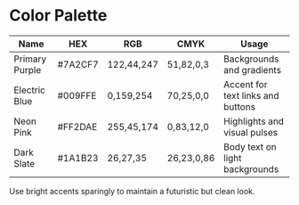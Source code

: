 # Color Palette

| Name | HEX | RGB | CMYK | Usage |
|------|-----|-----|------|-------|
| Primary Purple | #7A2CF7 | 122,44,247 | 51,82,0,3 | Backgrounds and gradients |
| Electric Blue | #009FFE | 0,159,254 | 70,25,0,0 | Accent for text links and buttons |
| Neon Pink | #FF2DAE | 255,45,174 | 0,83,12,0 | Highlights and visual pulses |
| Dark Slate | #1A1B23 | 26,27,35 | 26,23,0,86 | Body text on light backgrounds |

Use bright accents sparingly to maintain a futuristic but clean look.
